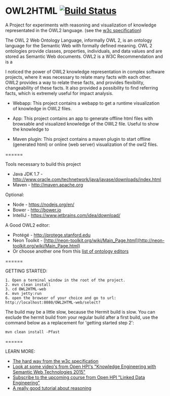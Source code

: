 OWL2HTML [![Build Status](https://travis-ci.org/devette/experiments.svg?branch=master)](https://travis-ci.org/devette/experiments)
=======

A Project for experiments with reasoning and visualization of knowledge representated in the OWL2 language. (see the [w3c specification](http://www.w3.org/TR/owl2-syntax/))

The OWL 2 Web Ontology Language, informally OWL 2, is an ontology language for the Semantic Web with formally defined meaning.
OWL 2 ontologies provide classes, properties, individuals, and data values and are stored as Semantic Web documents.
OWL2 is a W3C Recommendation and is a

I noticed the power of OWL2 knowledge representation in complex software projects, where it was necessary to relate many facts with each other.
OWL2 provides a way to relate these facts, and provides flexibility, changeability of these facts. It also provided a possibility to find referring facts,
which is extremely useful for impact analysis.

- Webapp:
This project contains a webapp to get a runtime visualization of knowledge in OWL2 files.

- App:
This project contains an app to generate offline html files with browsable and visualized knowledge of the OWL2 file. Useful to show the knowledge to

- Maven plugin:
This project contains a maven plugin to start offline (generated html) or online (web server) visualization of the owl2 files.

======

Tools necessary to build this project

- Java JDK 1.7 - http://www.oracle.com/technetwork/java/javase/downloads/index.html
- Maven - http://maven.apache.org

Optional:
- Node - https://nodejs.org/en/
- Bower - http://bower.io
- IntelliJ - https://www.jetbrains.com/idea/download/

A Good OWL2 editor:
- Protégé - http://protege.stanford.edu
- Neon Toolkit - [http://neon-toolkit.org/wiki/Main_Page.html](http://neon-toolkit.org/wiki/Main_Page.html)
- Or choose another one from this [list of ontology editors](http://www.w3.org/wiki/Ontology_editors)

======

GETTING STARTED:

    1. Open a terminal window in the root of the project.
    2. mvn clean install
    3. cd OWL2HTML-web
    4. mvn jetty:run
    6. open the browser of your choice and go to url: http://localhost:8080/OWL2HTML-web/select?


The build may be a little slow, because the Hermit build is slow. You can exclude the hermit build from your regular build
after a first build, use the command below as a replacement for 'getting started step 2':

    mvn clean install -Pfast

======

LEARN MORE:
- [The hard way from the w3c specification](http://www.w3.org/TR/owl2-syntax/)
- [Look at some video's from Open HPI's "Knowledge Engineering with Semantic Web Technologies 2015"](https://open.hpi.de/courses/semanticweb2015)
- [Subscribe to the upcoming course from Open HPI "Linked Data Engineering"](https://open.hpi.de/courses/semanticweb2016)
- [A really good tutorial about reasoning](http://dior.ics.muni.cz/%7Emakub/owl/#java)